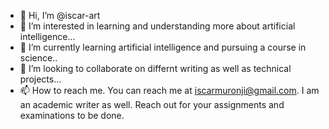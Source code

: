 - 👋 Hi, I’m @iscar-art
- 👀 I’m interested in learning and understanding more about artificial intelligence...
- 🌱 I’m currently learning artificial intelligence and pursuing a course in science..
- 💞️ I’m looking to collaborate on differnt writing as well as technical projects...
- 📫 How to reach me. You can reach me at iscarmuronji@gmail.com.
I am an academic writer as well. Reach out for your assignments and examinations to be done.
<!---
iscar-art/iscar-art is a ✨ special ✨ repository because its `README.md` (this file) appears on your GitHub profile.
You can click the Preview link to take a look at your changes.
--->
